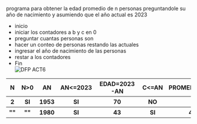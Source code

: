 programa para obtener la edad promedio de n personas preguntandole su año de nacimiento y asumiendo que el año actual es 2023  
* inicio
* iniciar los contadores a b y c en 0
* preguntar cuantas personas son
* hacer un conteo de personas restando las actuales
* ingresar el año de nacimiento de las personas
* restar a los contadores
* Fin  
![DFP ACT6](https://github.com/Alexcairo23/Diagramas-ICI/assets/144750904/ac6e1ff6-495e-4dae-a76e-f1f4479a37b4)

<table>
<thead>
	<tr>
		<th>N</th>
		<th>N>0</th>
		<th>AN</th>
		<th>AN<=2023</th>
		<th>EDAD=2023-AN</th>
		<th>C<=AN</th>
		<th>PROMEDIO=B/EDAD</th>
		<th>PROMEDIO</th>
	</tr>
</thead>
<tbody>
	<tr>
		<th>2</th>
		<th>SI</th>
		<th>1953</th>
		<th>SI</th>
		<th>70</th>
		<th>NO</th>
		<th>""</th>
		<th>""</th>
	</tr>
     	<th>""</th>
		<th>""</th>
		<th>1980</th>
		<th>SI</th>
		<th>43</th>
		<th>SI</th>
		<th>43/70</th>
		<th>78</th>
</tbody>
</table>


